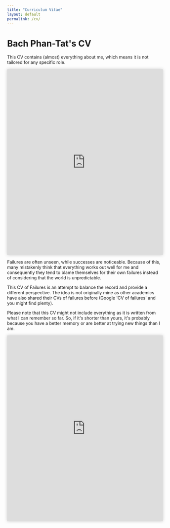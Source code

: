 ```yaml
---
title: "Curriculum Vitae"
layout: default
permalink: /cv/
---
```


# Bach Phan-Tat's CV

This CV contains (almost) everything about me, which means it is not tailored for any specific role.

<iframe 
    src="https://docs.google.com/document/d/19woS9htcB_9ryTD797sgu1C2fp-w51Wo/edit?usp=sharing&ouid=100929061825995235899&rtpof=true&sd=true" 
    width="100%" 
    height="600" 
    style="border: none; box-shadow: 0px 0px 10px rgba(0,0,0,0.2);">
</iframe>

Failures are often unseen, while successes are noticeable. Because of this, many mistakenly think that everything works out well for me and consequently they tend to blame themselves for their own failures instead of considering that the world is unpredictable. 

This CV of Failures is an attempt to balance the record and provide a different perspective. The idea is not originally mine as other academics have also shared their CVs of failures before (Google 'CV of failures' and you might find plenty).

Please note that this CV might not include everything as it is written from what I can remember so far. So, if it's shorter than yours, it's probably because you have a better memory or are better at trying new things than I am.

<iframe 
    src="https://docs.google.com/document/d/1NveKGGHLF9wS4ipc6B2Ol9zoknxt22Sy/edit?usp=sharing&ouid=100929061825995235899&rtpof=true&sd=true" 
    width="100%" 
    height="600" 
    style="border: none; box-shadow: 0px 0px 10px rgba(0,0,0,0.2);">
</iframe>
